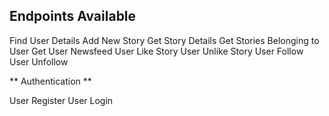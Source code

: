 ## Endpoints Available

Find User Details
Add New Story
Get Story Details
Get Stories Belonging to User
Get User Newsfeed
User Like Story
User Unlike Story
User Follow
User Unfollow

** Authentication **

User Register
User Login

